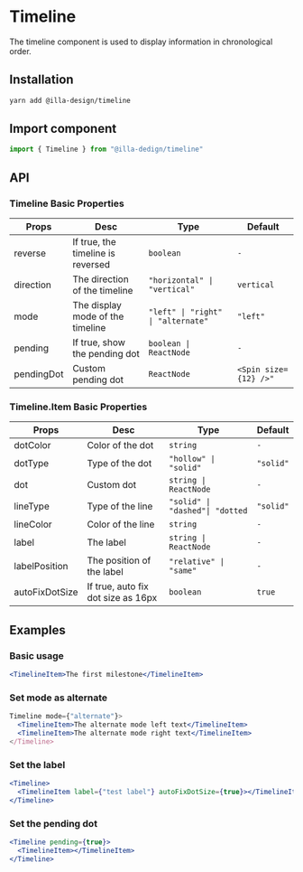 # Timeline

The timeline component is used to display information in chronological order.

## Installation

```bash
yarn add @illa-design/timeline
```

## Import component

```jsx
import { Timeline } from "@illa-dedign/timeline"
```

## API

### Timeline Basic Properties

| Props      | Desc                              | Type                               | Default               |
| ---------- | --------------------------------- | ---------------------------------- | --------------------- |
| reverse    | If true, the timeline is reversed | `boolean `                         | `-`                   |
| direction  | The direction of the timeline     | `"horizontal" \| "vertical"`        | `vertical`            |
| mode       | The display mode of the timeline  | `"left" \| "right" \| "alternate"` | `"left"`              |
| pending    | If true, show the pending dot     | `boolean \| ReactNode`             | `-`                   |
| pendingDot | Custom pending dot                | `ReactNode `                       | `<Spin size={12} />"` |

### Timeline.Item Basic Properties

| Props          | Desc                               | Type                             | Default   |
| -------------- | ---------------------------------- | -------------------------------- | --------- |
| dotColor       | Color of the dot                   | `string `                        | `-`       |
| dotType        | Type of the dot                    | `"hollow" \| "solid" `           | `"solid"` |
| dot            | Custom dot                         | `string \| ReactNode `           | `-`       |
| lineType       | Type of the line                   | `"solid" \| "dashed"\| "dotted ` | `"solid"` |
| lineColor      | Color of the line                  | `string `                        | `-`       |
| label          | The label                          | `string \| ReactNode `           | `-`       |
| labelPosition  | The position of the label          | `"relative" \| "same" `          | `-`       |
| autoFixDotSize | If true, auto fix dot size as 16px | `boolean `                       | `true`    |



## Examples

### Basic usage

```jsx
<TimelineItem>The first milestone</TimelineItem>
```

### Set mode as alternate

```jsx
Timeline mode={"alternate"}>
  <TimelineItem>The alternate mode left text</TimelineItem>
  <TimelineItem>The alternate mode right text</TimelineItem>
</Timeline>
```

### Set the label

```jsx
<Timeline>
  <TimelineItem label={"test label"} autoFixDotSize={true}></TimelineItem>
</Timeline>
```

### Set the pending dot

```jsx
<Timeline pending={true}>
  <TimelineItem></TimelineItem>
</Timeline>
```
